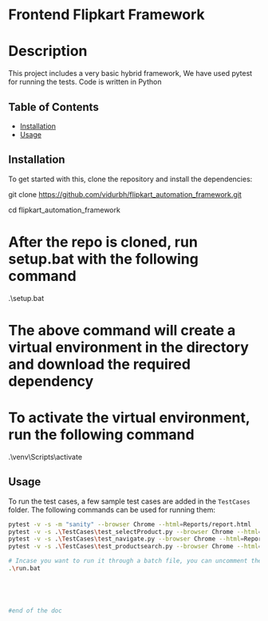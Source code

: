# Frontend Flipkart Framework

# Description
This project includes a very basic hybrid framework, We have used pytest for running the tests. Code is written in Python

## Table of Contents
- [Installation](#installation)
- [Usage](#usage)


## Installation
To get started with this, clone the repository and install the dependencies:

git clone https://github.com/vidurbh/flipkart_automation_framework.git 

cd flipkart_automation_framework

# After the repo is cloned, run setup.bat with the following command

.\setup.bat 
# The above command will create a virtual environment in the directory and download the required dependency

# To activate the virtual environment, run the following command
.\venv\Scripts\activate

## Usage
To run the test cases, a few sample test cases are added in the `TestCases` folder. The following commands can be used for running them:

```sh
pytest -v -s -m "sanity" --browser Chrome --html=Reports/report.html  
pytest -v -s .\TestCases\test_selectProduct.py --browser Chrome --html=Reports/report.html  
pytest -v -s .\TestCases\test_navigate.py --browser Chrome --html=Reports/report.html  
pytest -v -s .\TestCases\test_productsearch.py --browser Chrome --html=Reports/report.html  

# Incase you want to run it through a batch file, you can uncomment the desired command and run it.
.\run.bat





#end of the doc


